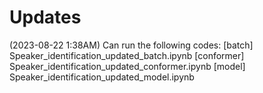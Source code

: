 # Updates
(2023-08-22 1:38AM) 
Can run the following codes:
[batch] Speaker_identification_updated_batch.ipynb
[conformer] Speaker_identification_updated_conformer.ipynb
[model] Speaker_identification_updated_model.ipynb

